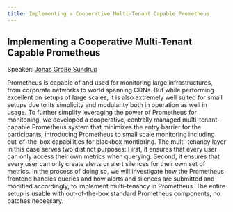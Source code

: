 ```yaml
---
title: Implementing a Cooperative Multi-Tenant Capable Prometheus
---
```


## Implementing a Cooperative Multi-Tenant Capable Prometheus

Speaker: [Jonas Große Sundrup](/2018-munich/speakers/jonas-grosse-sundrup/)

Prometheus is capable of and used for monitoring large infrastructures, from corporate networks to world spanning CDNs. But while performing excellent on setups of large scales, it is also extremely well suited for small setups due to its simplicity and modularity both in operation as well in usage.
To further simplify leveraging the power of Prometheus for monitoning, we developed a cooperative, centrally managed multi-tenant-capable Prometheus system that minimizes the entry barrier for the participants, introducing Prometheus to small scale monitoring including out-of-the-box capabilities for blackbox montioring.
The multi-tenancy layer in this case serves two distinct purposes: First, it ensures that every user can only access their own metrics when querying. Second, it ensures that every user can only create alerts or alert silences for their own set of metrics.
In the process of doing so, we will investigate how the Prometheus frontend handles queries and how alerts and silences are submitted and modified accordingly, to implement multi-tenancy in Prometheus.
The entire setup is usable with out-of-the-box standard Prometheus components, no patches necessary.
